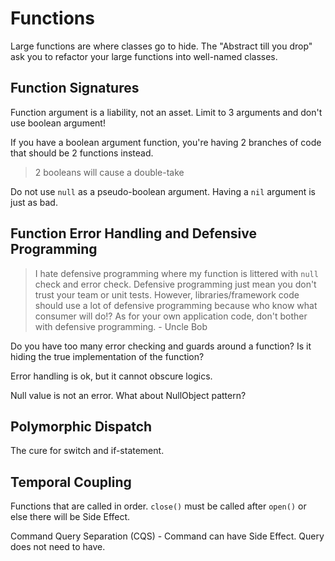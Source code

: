 # Functions

Large functions are where classes go to hide. The "Abstract till you drop" ask you to refactor your large functions into well-named classes.

## Function Signatures

Function argument is a liability, not an asset. Limit to 3 arguments and don't use boolean argument!

If you have a boolean argument function, you're having 2 branches of code that should be 2 functions instead.

> 2 booleans will cause a double-take

Do not use `null` as a pseudo-boolean argument. Having a `nil` argument is just as bad.

## Function Error Handling and Defensive Programming

> I hate defensive programming where my function is littered with `null` check and error check. Defensive programming just mean you don't trust your team or unit tests. However, libraries/framework code should use a lot of defensive programming because who know what consumer will do!? As for your own application code, don't bother with defensive programming. - Uncle Bob

Do you have too many error checking and guards around a function? Is it hiding the true implementation of the function?

Error handling is ok, but it cannot obscure logics.

Null value is not an error. What about NullObject pattern?

## Polymorphic Dispatch

The cure for switch and if-statement.

## Temporal Coupling

Functions that are called in order. `close()` must be called after `open()` or else there will be Side Effect.

Command Query Separation (CQS) - Command can have Side Effect. Query does not need to have.